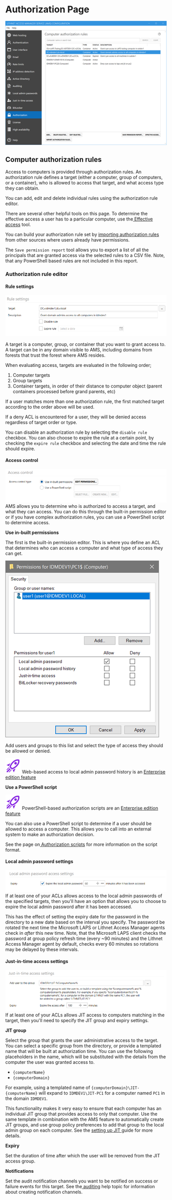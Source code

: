 # Authorization Page

![page\_authz](../../.gitbook/assets/ui-page-authz.png)

## Computer authorization rules

Access to computers is provided through authorization rules. An authorization rule defines a target (either a computer, group of computers, or a container), who is allowed to access that target, and what access type they can obtain.

You can add, edit and delete individual rules using the authorization rule editor.

There are several other helpful tools on this page. To determine the effective access a user has to a particular computer, use the[ Effective access](effective-access-page.md) tool.

You can build your authorization rule set by [importing authorization rules ](../../configuration/importing-authorization-rules/)from other sources where users already have permissions.

The `Save permission report` tool allows you to export a list of all the principals that are granted access via the selected rules to a CSV file. Note, that any PowerShell based rules are not included in this report.

### Authorization rule editor

#### Rule settings

![authz\_target](../../.gitbook/assets/ui-page-authz-target-ou.png)

A target is a computer, group, or container that you want to grant access to. A target can be in any domain visible to AMS, including domains from forests that trust the forest where AMS resides.

When evaluating access, targets are evaluated in the following order;

1. Computer targets
2. Group targets
3. Container targets, in order of their distance to computer object (parent containers processed before grand parents, etc)

If a user matches more than one authorization rule, the first matched target according to the order above will be used.

If a deny ACL is encountered for a user, they will be denied access regardless of target order or type.

You can disable an authorization rule by selecting the `disable rule` checkbox. You can also choose to expire the rule at a certain point, by checking the `expire rule` checkbox and selecting the date and time the rule should expire.

#### Access control

![accesscontrol](../../.gitbook/assets/ui-page-authz-accesscontrol-acl.png)\
AMS allows you to determine who is authorized to access a target, and what they can access. You can do this through the built-in permission editor or if you have complex authorization rules, you can use a PowerShell script to determine access.

**Use in-built permissions**

The first is the built-in permission editor. This is where you define an ACL that determines who can access a computer and what type of access they can get.

![editsecurity\_laps](../../.gitbook/assets/ui-page-authz-editsecurity-laps.png)

Add users and groups to this list and select the type of access they should be allowed or denied.

![enterprise\_edition](../../.gitbook/assets/badge-enterprise-edition-rocket.svg) Web-based access to local admin password history is an [Enterprise edition feature](../../about-lithnet-access-manager/access-manager-editions.md)

**Use a PowerShell script**

![enterprise\_edition](../../.gitbook/assets/badge-enterprise-edition-rocket.svg) PowerShell-based authorization scripts are an [Enterprise edition feature](../../about-lithnet-access-manager/access-manager-editions.md)

You can also use a PowerShell script to determine if a user should be allowed to access a computer. This allows you to call into an external system to make an authorization decision.

See the page on[ Authorization scripts](../advanced-help-topics/authorization-scripts.md) for more information on the script format.

#### Local admin password settings

![authz\_laps](../../.gitbook/assets/ui-page-authz-laps-settings.png)\
If at least one of your ACLs allows access to the local admin passwords of the specified targets, then you'll have an option that allows you to choose to expire the local admin password after it has been accessed.

This has the effect of setting the expiry date for the password in the directory to a new date based on the interval you specify. The password be rotated the next time the Microsoft LAPS or Lithnet Access Manager agents check in _after_ this new time. Note, that the Microsoft LAPS client checks the password at group policy refresh time (every \~90 minutes) and the Lithnet Access Manager agent by default, checks every 60 minutes so rotations may be delayed by these intervals.

#### Just-in-time access settings

![authz\_jit](../../.gitbook/assets/ui-page-authz-jit-settings.png)\
If at least one of your ACLs allows JIT access to computers matching in the target, then you'll need to specify the JIT group and expiry settings.

**JIT group**

Select the group that grants the user administrative access to the target. You can select a specific group from the directory, or provide a templated name that will be built at authorization time. You can use the following placeholders in the name, which will be substituted with the details from the computer the user was granted access to.

* `{computerName}`
* `{computerDomain}`

For example, using a templated name of `{computerDomain}\JIT-{computerName}` will expand to `IDMDEV1\JIT-PC1` for a computer named `PC1` in the domain `IDMDEV1`.

This functionality makes it very easy to ensure that each computer has an individual JIT group that provides access to only that computer. Use the same template in combination with the AMS feature to automatically create JIT groups, and use group policy preferences to add that group to the local admin group on each computer. See the [setting up JIT ](../../configuration/deploying\_features/setting-up-jit-access.md)guide for more details.

**Expiry**

Set the duration of time after which the user will be removed from the JIT access group.

**Notifications**

Set the audit notification channels you want to be notified on success or failure events for this target. See the[ auditing](auditing-page.md) help topic for information about creating notification channels.
